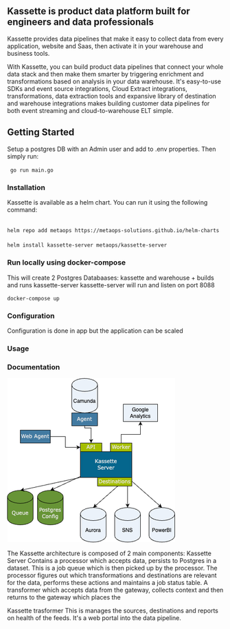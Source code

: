 ## Kassette is product data platform built for engineers and data professionals

Kassette provides data pipelines that make it easy to collect data from every application, website and Saas, then activate it in your warehouse and business tools.

With Kassette, you can build product data pipelines that connect your whole data stack and then make them smarter by triggering enrichment and transformations based on analysis in your data warehouse. It's easy-to-use SDKs and event source integrations, Cloud Extract integrations, transformations, data extraction tools and expansive library of destination and warehouse integrations makes building customer data pipelines for both event streaming and cloud-to-warehouse ELT simple.

## Getting Started

Setup a postgres DB with an Admin user and add to .env properties. Then simply run:

```  go run main.go ```

### Installation

Kassette is available as a helm chart. You can run it using the following command:

```bash

helm repo add metaops https://metaops-solutions.github.io/helm-charts

helm install kassette-server metaops/kassette-server 

```

### Run locally using docker-compose
This will create 2 Postgres Databaases: kassette and warehouse + builds and runs kassette-server
kassette-server will run and listen on port 8088
```
docker-compose up
```


### Configuration
Configuration is done in app but the application can be scaled

### Usage

### Documentation

![alt text](https://github.com/kassette-ai/kassette-server/blob/main/Kassette-architecture.png)

The Kassette architecture is composed of 2 main components:
Kassette Server
Contains a processor which accepts data, persists to Postgres in a dataset. This is a job queue which is then picked up by the processor. The processor figures out which transformations and destinations are relevant for the data, performs these actions and maintains a job status table.
A transformer which accepts data from the gateway, collects context and then returns to the gateway which places the

Kassette trasformer
This is manages the sources, destinations and reports on health of the feeds. It's a web portal into the data pipeline.



